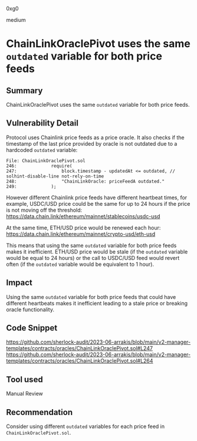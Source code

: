 0xg0

medium

# ChainLinkOraclePivot uses the same `outdated` variable for both price feeds

## Summary

ChainLinkOraclePivot uses the same `outdated` variable for both price feeds.

## Vulnerability Detail

Protocol uses Chainlink price feeds as a price oracle. It also checks if the timestamp of the last price provided by oracle is not outdated due to a hardcoded `outdated` variable:
```solidity
File: ChainLinkOraclePivot.sol
246:             require(
247:                 block.timestamp - updatedAt <= outdated, // solhint-disable-line not-rely-on-time
248:                 "ChainLinkOracle: priceFeedA outdated."
249:             );
``` 

However different Chainlink price feeds have different heartbeat times, for example, USDC/USD price could be the same for up to 24 hours if the price is not moving off the threshold:
https://data.chain.link/ethereum/mainnet/stablecoins/usdc-usd

At the same time, ETH/USD price would be renewed each hour:
https://data.chain.link/ethereum/mainnet/crypto-usd/eth-usd

This means that using the same `outdated` variable for both price feeds makes it inefficient. ETH/USD price would be stale (if the `outdated` variable would be equal to 24 hours) or the call to USDC/USD feed would revert often  (if the `outdated` variable would be equivalent to 1 hour).

## Impact

Using the same `outdated` variable for both price feeds that could have different heartbeats makes it inefficient leading to a stale price or breaking oracle functionality.

## Code Snippet

https://github.com/sherlock-audit/2023-06-arrakis/blob/main/v2-manager-templates/contracts/oracles/ChainLinkOraclePivot.sol#L247
https://github.com/sherlock-audit/2023-06-arrakis/blob/main/v2-manager-templates/contracts/oracles/ChainLinkOraclePivot.sol#L264

## Tool used

Manual Review

## Recommendation

Consider using different `outdated` variables for each price feed in `ChainLinkOraclePivot.sol`.
